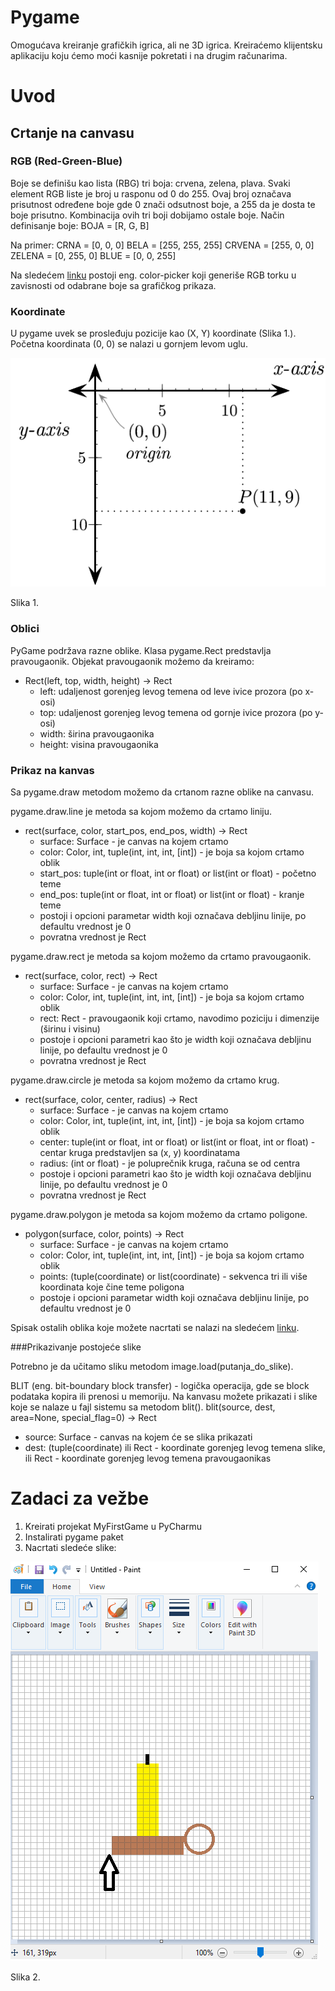 # Pygame 

Omogućava kreiranje grafičkih igrica, ali ne 3D igrica. 
Kreiraćemo klijentsku aplikaciju koju ćemo moći kasnije pokretati i na drugim računarima.

# Uvod 

## Crtanje na canvasu 

### RGB (Red-Green-Blue)

Boje se definišu kao lista (RBG) tri boja: crvena, zelena, plava. 
Svaki element RGB liste je broj u rasponu od 0 do 255. Ovaj broj označava prisutnost određene boje gde 0 znači odsutnost boje, a 255 da je dosta te boje prisutno. Kombinacija ovih tri boji dobijamo ostale boje. 
Način definisanje boje: BOJA = [R, G, B]

Na primer:
CRNA = [0, 0, 0]
BELA = [255, 255, 255]
CRVENA = [255, 0, 0]
ZELENA = [0, 255, 0]
BLUE = [0, 0, 255]

Na sledećem [linku](https://htmlcolorcodes.com/color-picker/) postoji eng. color-picker koji generiše RGB torku u zavisnosti od odabrane boje sa grafičkog prikaza.

### Koordinate 

U pygame uvek se prosleđuju pozicije kao (X, Y) koordinate (Slika 1.). Početna koordinata (0, 0) se nalazi u gornjem levom uglu.

![slika1](/slike/v8/slika01.png)

Slika 1.

### Oblici 

PyGame podržava razne oblike.
Klasa pygame.Rect predstavlja pravougaonik. Objekat pravougaonik možemo da kreiramo:
- Rect(left, top, width, height) -> Rect
	- left: udaljenost gorenjeg levog temena od leve ivice prozora (po x-osi)
	- top: udaljenost gorenjeg levog temena od gornje ivice prozora (po y-osi)
	- width: širina pravougaonika 
	- height: visina pravougaonika

### Prikaz na kanvas

Sa pygame.draw metodom možemo da crtanom razne oblike na canvasu. 

pygame.draw.line je metoda sa kojom možemo da crtamo liniju. 
- rect(surface, color, start_pos, end_pos, width) -> Rect 
	- surface: Surface - je canvas na kojem crtamo 
	- color: Color, int, tuple(int, int, int, [int]) - je boja sa kojom crtamo oblik
	- start_pos: tuple(int or float, int or float) or list(int or float) - početno teme
	- end_pos: tuple(int or float, int or float) or list(int or float) - kranje teme
	- postoji i opcioni parametar width koji označava debljinu linije, po defaultu vrednost je 0 
	- povratna vrednost je Rect
	
pygame.draw.rect je metoda sa kojom možemo da crtamo pravougaonik. 
- rect(surface, color, rect) -> Rect 
	- surface: Surface - je canvas na kojem crtamo 
	- color: Color, int, tuple(int, int, int, [int]) - je boja sa kojom crtamo oblik
	- rect: Rect - pravougaonik koji crtamo, navodimo poziciju i dimenzije (širinu i visinu)
	- postoje i opcioni parametri kao što je width koji označava debljinu linije, po defaultu vrednost je 0 
	- povratna vrednost je Rect

pygame.draw.circle je metoda sa kojom možemo da crtamo krug. 
- rect(surface, color, center, radius) -> Rect 
	- surface: Surface - je canvas na kojem crtamo 
	- color: Color, int, tuple(int, int, int, [int]) - je boja sa kojom crtamo oblik
	- center: tuple(int or float, int or float) or list(int or float, int or float) - centar kruga predstavljen sa (x, y) koordinatama
	- radius: (int or float) - je poluprečnik kruga, računa se od centra
	- postoje i opcioni parametri kao što je width koji označava debljinu linije, po defaultu vrednost je 0 
	- povratna vrednost je Rect

pygame.draw.polygon je metoda sa kojom možemo da crtamo poligone. 
- polygon(surface, color, points) -> Rect 
	- surface: Surface - je canvas na kojem crtamo 
	- color: Color, int, tuple(int, int, int, [int]) - je boja sa kojom crtamo oblik	
	- points: (tuple(coordinate) or list(coordinate) - sekvenca tri ili više koordinata koje čine teme poligona
	- postoje i opcioni parametar width koji označava debljinu linije, po defaultu vrednost je 0 
	
Spisak ostalih oblika koje možete nacrtati se nalazi na sledećem [linku](https://www.pygame.org/docs/ref/draw.html#pygame.draw.rect).

###Prikazivanje postojeće slike

Potrebno je da učitamo sliku metodom image.load(putanja_do_slike).

BLIT (eng. bit-boundary block transfer) - logička operacija, gde se block podataka kopira ili prenosi u memoriju.
Na kanvasu možete prikazati i slike koje se nalaze u fajl sistemu sa metodom blit(). 
blit(source, dest, area=None, special_flag=0) -> Rect 
- source: Surface - canvas na kojem će se slika prikazati 
- dest: (tuple(coordinate) ili Rect - koordinate gorenjeg levog temena slike, ili Rect - koordinate gorenjeg levog temena pravougaonikas

 
 
# Zadaci za vežbe

1. Kreirati projekat MyFirstGame u PyCharmu  
2. Instalirati pygame paket
3. Nacrtati sledeće slike:

![slika2](/slike/v8/sveca.png)

Slika 2.